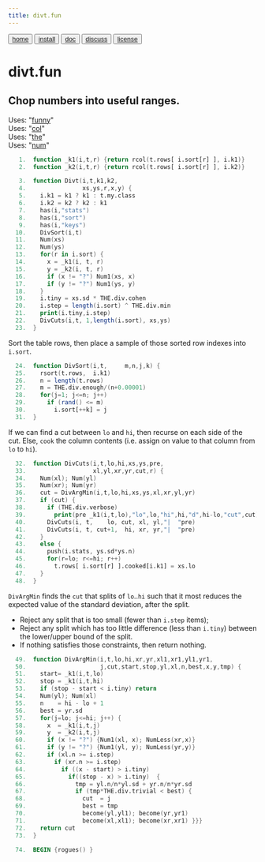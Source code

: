 ```yaml
---
title: divt.fun
---
```


<button class="button button1"><a href="/fun/index">home</a></button>   <button class="button button2"><a href="/fun/INSTALL">install</a></button>   <button class="button button1"><a href="/fun/ABOUT">doc</a></button>   <button class="button button2"><a href="http://github.com/timm/fun/issues">discuss</a></button>    <button class="button button1"><a href="/fun/LICENSE">license</a></button> <br>



# divt.fun

## Chop numbers into useful ranges.

Uses:  "[funny](funny)"<br>
Uses:  "[col](col)"<br>
Uses:  "[the](the)"<br>
Uses:  "[num](num)"<br>

```awk
   1.  function _k1(i,t,r) {return rcol(t.rows[ i.sort[r] ], i.k1)}
   2.  function _k2(i,t,r) {return rcol(t.rows[ i.sort[r] ], i.k2)}
```

```awk
   3.  function Divt(i,t,k1,k2,
   4.                xs,ys,r,x,y) {
   5.    i.k1 = k1 ? k1 : t.my.class
   6.    i.k2 = k2 ? k2 : k1
   7.    has(i,"stats") 
   8.    has(i,"sort")
   9.    has(i,"keys")
  10.    DivSort(i,t)
  11.    Num(xs)
  12.    Num(ys)
  13.    for(r in i.sort) {
  14.      x = _k1(i, t, r)
  15.      y = _k2(i, t, r)
  16.      if (x != "?") Num1(xs, x)
  17.      if (y != "?") Num1(ys, y) 
  18.    }
  19.    i.tiny = xs.sd * THE.div.cohen
  20.    i.step = length(i.sort) ^ THE.div.min
  21.    print(i.tiny,i.step)
  22.    DivCuts(i,t, 1,length(i.sort), xs,ys)
  23.  }
```

Sort the table rows, then place a sample of those
sorted row indexes into `i.sort`.

```awk
  24.  function DivSort(i,t,     m,n,j,k) {
  25.    rsort(t.rows,  i.k1)
  26.    n = length(t.rows)
  27.    m = THE.div.enough/(n+0.00001)
  28.    for(j=1; j<=n; j++) 
  29.      if (rand() <= m) 
  30.        i.sort[++k] = j
  31.  }
```

If we can find a cut between `lo` and `hi`, then recurse on each
side of the cut.  Else, `cook` the column contents (i.e. assign on
value to that column from `lo` to `hi`).

```awk
  32.  function DivCuts(i,t,lo,hi,xs,ys,pre,
  33.                   xl,yl,xr,yr,cut,r) {
  34.    Num(xl); Num(yl)
  35.    Num(xr); Num(yr)
  36.    cut = DivArgMin(i,t,lo,hi,xs,ys,xl,xr,yl,yr) 
  37.    if (cut) {
  38.      if (THE.div.verbose)
  39.        print(pre _k1(i,t,lo),"lo",lo,"hi",hi,"d",hi-lo,"cut",cut)
  40.      DivCuts(i, t,    lo, cut, xl, yl,"|  "pre)
  41.      DivCuts(i, t, cut+1,  hi, xr, yr,"|  "pre)
  42.    } 
  43.    else {
  44.      push(i.stats, ys.sd*ys.n) 
  45.      for(r=lo; r<=hi; r++)
  46.        t.rows[ i.sort[r] ].cooked[i.k1] = xs.lo
  47.    }
  48.  }
```

`DivArgMin` finds the `cut` that splits of `lo`..`hi` such that
it most reduces the expected value of the standard deviation, after
the split. 

- Reject any split that is too small (fewer than `i.step`
items);
- Reject any split which has too little difference (less than `i.tiny`)
between the lower/upper bound of the split. 
- If nothing satisfies
those constraints, then return nothing.

```awk
  49.  function DivArgMin(i,t,lo,hi,xr,yr,xl1,xr1,yl1,yr1,
  50.                     j,cut,start,stop,yl,xl,n,best,x,y,tmp) {
  51.    start= _k1(i,t,lo)
  52.    stop = _k1(i,t,hi)
  53.    if (stop - start < i.tiny) return
  54.    Num(yl); Num(xl)
  55.    n    = hi - lo + 1
  56.    best = yr.sd
  57.    for(j=lo; j<=hi; j++) {
  58.      x  = _k1(i,t,j)
  59.      y  = _k2(i,t,j)
  60.      if (x != "?") {Num1(xl, x); NumLess(xr,x)}
  61.      if (y != "?") {Num1(yl, y); NumLess(yr,y)} 
  62.      if (xl.n >= i.step)
  63.        if (xr.n >= i.step)
  64.          if ((x - start) > i.tiny) 
  65.            if((stop - x) > i.tiny)  {
  66.              tmp = yl.n/n*yl.sd + yr.n/n*yr.sd
  67.              if (tmp*THE.div.trivial < best) {
  68.                cut  = j
  69.                best = tmp
  70.                become(yl,yl1); become(yr,yr1)
  71.                become(xl,xl1); become(xr,xr1) }}}
  72.    return cut
  73.  }
```

```awk
  74.  BEGIN {rogues() }
```
